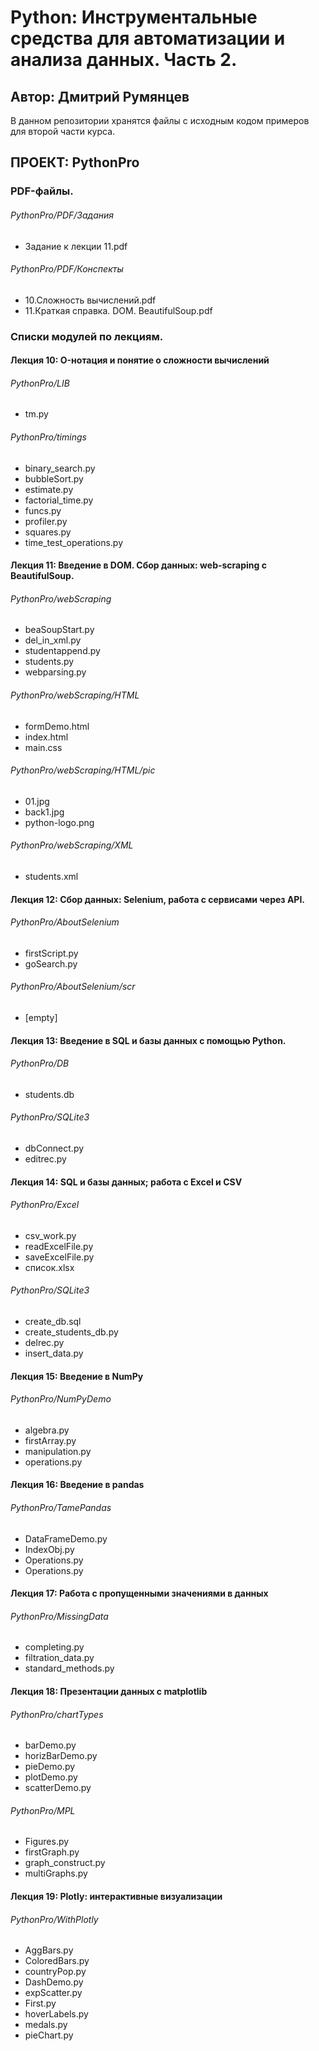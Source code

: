 # Python: Инструментальные средства для автоматизации и анализа данных. Часть 2.
## Автор: Дмитрий Румянцев 
В данном репозитории хранятся файлы с исходным кодом примеров для второй части курса.
## ПРОЕКТ: PythonPro
### PDF-файлы.
###### PythonPro/PDF/Задания
* Задание к лекции 11.pdf
###### PythonPro/PDF/Конспекты
* 10.Сложность вычислений.pdf
* 11.Краткая справка. DOM. BeautifulSoup.pdf
### Списки модулей по лекциям.
#### Лекция 10: O-нотация и понятие о сложности вычислений
###### PythonPro/LIB
* tm.py
###### PythonPro/timings
* binary_search.py
* bubbleSort.py
* estimate.py
* factorial_time.py
* funcs.py
* profiler.py
* squares.py
* time_test_operations.py
#### Лекция 11: Введение в DOM. Сбор данных: web-scraping с BeautifulSoup.
###### PythonPro/webScraping
* beaSoupStart.py
* del_in_xml.py
* studentappend.py
* students.py
* webparsing.py
###### PythonPro/webScraping/HTML
* formDemo.html
* index.html
* main.css
###### PythonPro/webScraping/HTML/pic
* 01.jpg
* back1.jpg
* python-logo.png
###### PythonPro/webScraping/XML
* students.xml
#### Лекция 12: Сбор данных: Selenium, работа с сервисами через API.
###### PythonPro/AboutSelenium
* firstScript.py
* goSearch.py
###### PythonPro/AboutSelenium/scr
* [empty]
#### Лекция 13: Введение в SQL и базы данных с помощью Python.
###### PythonPro/DB
* students.db
###### PythonPro/SQLite3
* dbConnect.py
* editrec.py
#### Лекция 14: SQL и базы данных; работа с Excel и CSV
###### PythonPro/Excel
* csv_work.py
* readExcelFile.py
* saveExcelFile.py
* список.xlsx
###### PythonPro/SQLite3
* create_db.sql
* create_students_db.py
* delrec.py
* insert_data.py
#### Лекция 15: Введение в NumPy
###### PythonPro/NumPyDemo
* algebra.py
* firstArray.py
* manipulation.py
* operations.py
#### Лекция 16: Введение в pandas
###### PythonPro/TamePandas
* DataFrameDemo.py
* IndexObj.py
* Operations.py
* Operations.py
#### Лекция 17: Работа с пропущенными значениями в данных
###### PythonPro/MissingData
* completing.py
* filtration_data.py
* standard_methods.py
#### Лекция 18: Презентации данных с matplotlib
###### PythonPro/chartTypes
* barDemo.py
* horizBarDemo.py
* pieDemo.py
* plotDemo.py
* scatterDemo.py
###### PythonPro/MPL
* Figures.py
* firstGraph.py
* graph_construct.py
* multiGraphs.py
#### Лекция 19: Plotly: интерактивные визуализации
###### PythonPro/WithPlotly
* AggBars.py
* ColoredBars.py
* countryPop.py
* DashDemo.py
* expScatter.py
* First.py
* hoverLabels.py
* medals.py
* pieChart.py

